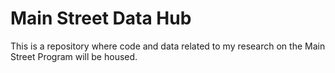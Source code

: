 # Main Street Data Hub

This is a repository where code and data related to my research on the Main Street Program will be housed.